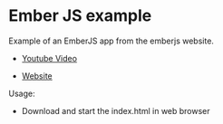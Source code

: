 Ember JS example
=========

Example of an EmberJS app from the emberjs website.

* [Youtube Video](https://www.youtube.com/watch?v=1QHrlFlaXdI#t=1465)

* [Website](http://emberjs.com/guides/)

Usage: 
* Download and start the index.html in web browser
